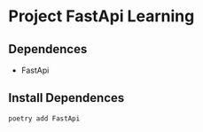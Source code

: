 # Project FastApi Learning

## Dependences

* FastApi

## Install Dependences

    poetry add FastApi